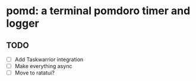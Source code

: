 # pomd: a terminal pomdoro timer and logger

## TODO

- [ ] Add Taskwarrior integration
- [ ] Make everything async
- [ ] Move to ratatui?
